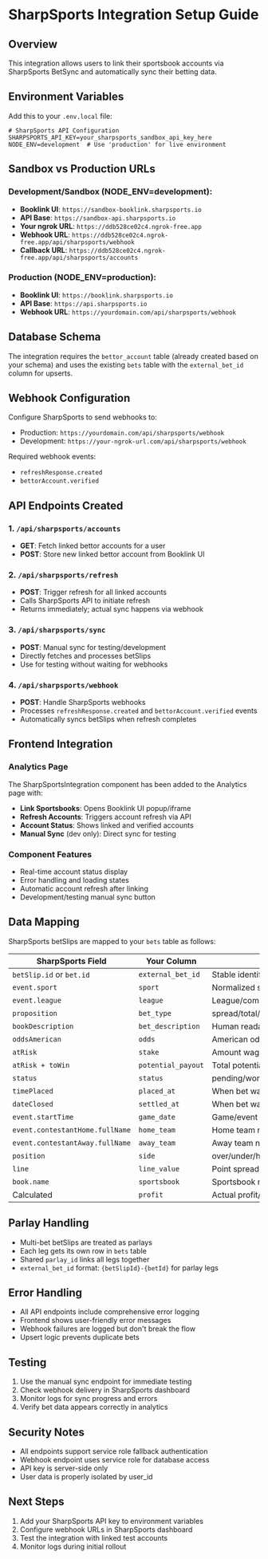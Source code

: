 # SharpSports Integration Setup Guide

## Overview

This integration allows users to link their sportsbook accounts via SharpSports BetSync and
automatically sync their betting data.

## Environment Variables

Add this to your `.env.local` file:

```env
# SharpSports API Configuration
SHARPSPORTS_API_KEY=your_sharpsports_sandbox_api_key_here
NODE_ENV=development  # Use 'production' for live environment
```

## Sandbox vs Production URLs

### Development/Sandbox (NODE_ENV=development):

- **Booklink UI**: `https://sandbox-booklink.sharpsports.io`
- **API Base**: `https://sandbox-api.sharpsports.io`
- **Your ngrok URL**: `https://ddb528ce02c4.ngrok-free.app`
- **Webhook URL**: `https://ddb528ce02c4.ngrok-free.app/api/sharpsports/webhook`
- **Callback URL**: `https://ddb528ce02c4.ngrok-free.app/api/sharpsports/accounts`

### Production (NODE_ENV=production):

- **Booklink UI**: `https://booklink.sharpsports.io`
- **API Base**: `https://api.sharpsports.io`
- **Webhook URL**: `https://yourdomain.com/api/sharpsports/webhook`

## Database Schema

The integration requires the `bettor_account` table (already created based on your schema) and uses
the existing `bets` table with the `external_bet_id` column for upserts.

## Webhook Configuration

Configure SharpSports to send webhooks to:

- Production: `https://yourdomain.com/api/sharpsports/webhook`
- Development: `https://your-ngrok-url.com/api/sharpsports/webhook`

Required webhook events:

- `refreshResponse.created`
- `bettorAccount.verified`

## API Endpoints Created

### 1. `/api/sharpsports/accounts`

- **GET**: Fetch linked bettor accounts for a user
- **POST**: Store new linked bettor account from Booklink UI

### 2. `/api/sharpsports/refresh`

- **POST**: Trigger refresh for all linked accounts
- Calls SharpSports API to initiate refresh
- Returns immediately; actual sync happens via webhook

### 3. `/api/sharpsports/sync`

- **POST**: Manual sync for testing/development
- Directly fetches and processes betSlips
- Use for testing without waiting for webhooks

### 4. `/api/sharpsports/webhook`

- **POST**: Handle SharpSports webhooks
- Processes `refreshResponse.created` and `bettorAccount.verified` events
- Automatically syncs betSlips when refresh completes

## Frontend Integration

### Analytics Page

The SharpSportsIntegration component has been added to the Analytics page with:

- **Link Sportsbooks**: Opens Booklink UI popup/iframe
- **Refresh Accounts**: Triggers account refresh via API
- **Account Status**: Shows linked and verified accounts
- **Manual Sync** (dev only): Direct sync for testing

### Component Features

- Real-time account status display
- Error handling and loading states
- Automatic account refresh after linking
- Development/testing manual sync button

## Data Mapping

SharpSports betSlips are mapped to your `bets` table as follows:

| SharpSports Field               | Your Column        | Notes                              |
| ------------------------------- | ------------------ | ---------------------------------- |
| `betSlip.id` or `bet.id`        | `external_bet_id`  | Stable identifier for upserts      |
| `event.sport`                   | `sport`            | Normalized sport name              |
| `event.league`                  | `league`           | League/competition name            |
| `proposition`                   | `bet_type`         | spread/total/moneyline/player_prop |
| `bookDescription`               | `bet_description`  | Human readable description         |
| `oddsAmerican`                  | `odds`             | American odds format               |
| `atRisk`                        | `stake`            | Amount wagered                     |
| `atRisk + toWin`                | `potential_payout` | Total potential return             |
| `status`                        | `status`           | pending/won/lost/cancelled/void    |
| `timePlaced`                    | `placed_at`        | When bet was placed                |
| `dateClosed`                    | `settled_at`       | When bet was settled               |
| `event.startTime`               | `game_date`        | Game/event start time              |
| `event.contestantHome.fullName` | `home_team`        | Home team name                     |
| `event.contestantAway.fullName` | `away_team`        | Away team name                     |
| `position`                      | `side`             | over/under/home/away               |
| `line`                          | `line_value`       | Point spread or total line         |
| `book.name`                     | `sportsbook`       | Sportsbook name                    |
| Calculated                      | `profit`           | Actual profit/loss when settled    |

## Parlay Handling

- Multi-bet betSlips are treated as parlays
- Each leg gets its own row in `bets` table
- Shared `parlay_id` links all legs together
- `external_bet_id` format: `{betSlipId}-{betId}` for parlay legs

## Error Handling

- All API endpoints include comprehensive error logging
- Frontend shows user-friendly error messages
- Webhook failures are logged but don't break the flow
- Upsert logic prevents duplicate bets

## Testing

1. Use the manual sync endpoint for immediate testing
2. Check webhook delivery in SharpSports dashboard
3. Monitor logs for sync progress and errors
4. Verify bet data appears correctly in analytics

## Security Notes

- All endpoints support service role fallback authentication
- Webhook endpoint uses service role for database access
- API key is server-side only
- User data is properly isolated by user_id

## Next Steps

1. Add your SharpSports API key to environment variables
2. Configure webhook URLs in SharpSports dashboard
3. Test the integration with linked test accounts
4. Monitor logs during initial rollout
